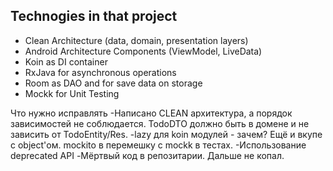 ## Technogies in that project
- Clean Architecture (data, domain, presentation layers)
- Android Architecture Components (ViewModel, LiveData)
- Koin as DI container
- RxJava for asynchronous operations
- Room as DAO and for save data on storage
- Mockk for Unit Testing

Что нужно исправлять
-Написано CLEAN архитектура, а порядок зависимостей не соблюдается. TodoDTO должно быть в домене и не зависить от TodoEntity/Res.
-lazy для koin модулей - зачем? Ещё и вкупе с object'ом.
mockito в перемешку с mockk в тестах.
-Использование deprecated API
-Мёртвый код в репозитарии.
Дальше не копал.
